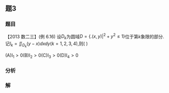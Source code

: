 ## 题3
### 题目
【2013 数二三】(例 6.16) 设${D}_{k}$为圆域$D = \{  {{. ( x, y) | }^{2} + {y}^{2} \leq  1}\}$位于第$k$象限的部分. 记${I}_{k} = {\iint }_{{D}_{k}}( {y - x}) {dxdy}( {k = 1,2,3,4})$,则(   )

(A)${\mathrm{I}}_{1} > 0$(B)${\mathrm{I}}_{2} > 0$(C)${\mathrm{I}}_{3} > 0$(D)${\mathrm{I}}_{4} > 0$
### 分析

### 解